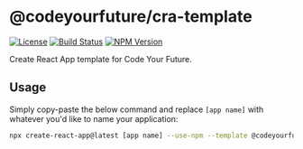 # @codeyourfuture/cra-template

[![License](https://img.shields.io/npm/l/@codeyourfuture/cra-template.svg)](https://github.com/CodeYourFuture/cra-template/blob/main/LICENSE)
[![Build Status](https://github.com/CodeYourFuture/cra-template/workflows/Node.js%20CI/badge.svg?branch=main)](https://github.com/CodeYourFuture/cra-template/actions)
[![NPM Version](https://img.shields.io/npm/v/@codeyourfuture/cra-template.svg)](https://www.npmjs.com/package/@codeyourfuture/cra-template)

Create React App template for Code Your Future.

## Usage

Simply copy-paste the below command and replace `[app name]` with whatever you'd like to name your application:

```bash
npx create-react-app@latest [app name] --use-npm --template @codeyourfuture
```
